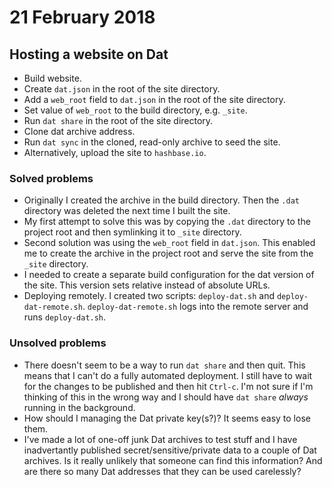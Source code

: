 # 21 February 2018

## Hosting a website on Dat

- Build website.
- Create `dat.json` in the root of the site directory.
- Add a `web_root` field to `dat.json` in the root of the site directory.
- Set value of  `web_root` to the build directory, e.g. `_site`.
- Run `dat share` in the root of the site directory.
- Clone dat archive address.
- Run `dat sync` in the cloned, read-only archive to seed the site.
- Alternatively, upload the site to `hashbase.io`.

### Solved problems

- Originally I created the archive in the build directory. Then the `.dat` 
  directory was deleted the next time I built the site.
- My first attempt to solve this was by copying the `.dat` directory to the 
  project root and then symlinking it to `_site` directory.
- Second solution was using the `web_root` field in `dat.json`. This enabled me 
  to create the archive in the project root and serve the site from the `_site`
  directory.
- I needed to create a separate build configuration for the dat version of the 
  site. This version sets relative instead of absolute URLs.
- Deploying remotely. I created two scripts: `deploy-dat.sh` and 
 `deploy-dat-remote.sh`. `deploy-dat-remote.sh` logs into the remote server and 
 runs `deploy-dat.sh`.

### Unsolved problems

- There doesn't seem to be a way to run `dat share` and then quit. This means 
  that I can't do a fully automated deployment. I still have to wait for the
  changes to be published and then hit `Ctrl-c`. I'm not sure if I'm thinking of 
  this in the wrong way and I should have `dat share` _always_ running in the
  background.
- How should I managing the Dat private key(s?)? It seems easy to lose them.
- I've made a lot of one-off junk Dat archives to test stuff and I have 
  inadvertantly published secret/sensitive/private data to a couple of Dat 
  archives. Is it really unlikely that someone can find this information? And
  are there so many Dat addresses that they can be used carelessly?

